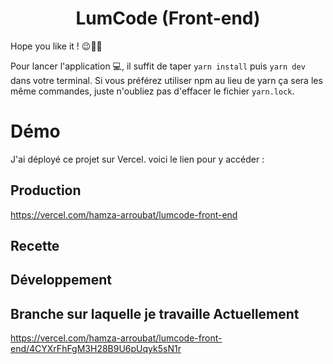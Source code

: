<h1 align="center">LumCode (Front-end)<br/></h1>

Hope you like it ! 😉👍🏼 <br/>

Pour lancer l'application 💻, il suffit de taper `yarn install` puis `yarn dev` dans votre terminal. Si vous préférez utiliser npm au lieu de yarn ça sera les même commandes, juste n'oubliez pas d'effacer le fichier `yarn.lock`.


# Démo
J'ai déployé ce projet sur Vercel. voici le lien pour y accéder : 

## Production
<a>https://vercel.com/hamza-arroubat/lumcode-front-end</a>

## Recette
<a></a>

## Développement
<a></a>

## Branche sur laquelle je travaille Actuellement 
<a>https://vercel.com/hamza-arroubat/lumcode-front-end/4CYXrFhFgM3H28B9U6pUqyk5sN1r</a>

